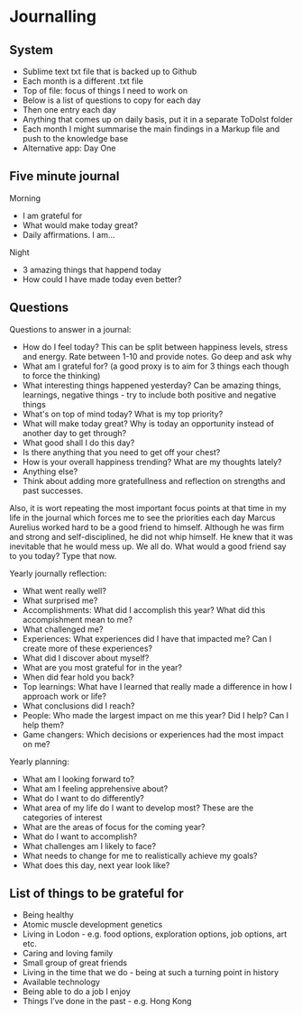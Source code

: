 # Journalling
## System
- Sublime text txt file that is backed up to Github 
- Each month is a different .txt file 
- Top of file: focus of things I need to work on 
- Below is a list of questions to copy for each day 
- Then one entry each day 
- Anything that comes up on daily basis, put it in a separate ToDoIst folder
- Each month I might summarise the main findings in a Markup file and push to the knowledge base
- Alternative app: Day One 

## Five minute journal 
Morning 
- I am grateful for
- What would make today great? 
- Daily affirmations. I am... 

Night
- 3 amazing things that happend today 
- How could I have made today even better?

## Questions
Questions to answer in a journal: 
- How do I feel today? This can be split between happiness levels, stress and energy. Rate between 1-10 and provide notes. Go deep and ask why 
- What am I grateful for? (a good proxy is to aim for 3 things each though to force the thinking)
- What interesting things happened yesterday? Can be amazing things, learnings, negative things - try to include both positive and negative things
- What's on top of mind today? What is my top priority?
- What will make today great? Why is today an opportunity instead of another day to get through?
- What good shall I do this day?
- Is there anything that you need to get off your chest? 
- How is your overall happiness trending? What are my thoughts lately? 
- Anything else? 
- Think about adding more gratefullness and reflection on strengths and past successes. 

Also, it is wort repeating the most important focus points at that time in my life in the journal which forces me to see the priorities each day 
Marcus Aurelius worked hard to be a good friend to himself. Although he was firm and strong and self-disciplined, he did not whip himself. He knew that it was inevitable that he would mess up. We all do. What would a good friend say to you today? Type that now.

Yearly journally reflection: 
- What went really well?
- What surprised me?
- Accomplishments: What did I accomplish this year? What did this accompishment mean to me?
- What challenged me?
- Experiences: What experiences did I have that impacted me? Can I create more of these experiences?
- What did I discover about myself?
- What are you most grateful for in the year?
- When did fear hold you back?
- Top learnings: What have I learned that really made a difference in how I approach work or life? 
- What conclusions did I reach?
- People: Who made the largest impact on me this year? Did I help? Can I help them?
- Game changers: Which decisions or experiences had the most impact on me?

Yearly planning: 
- What am I looking forward to?
- What am I feeling apprehensive about?
- What do I want to do differently?
- What area of my life do I want to develop most? These are the categories of interest
- What are the areas of focus for the coming year?
- What do I want to accomplish?
- What challenges am I likely to face?
- What needs to change for me to realistically achieve my goals?
- What does this day, next year look like? 

## List of things to be grateful for
- Being healthy
- Atomic muscle development genetics 
- Living in Lodon - e.g. food options, exploration options, job options, art etc. 
- Caring and loving family 
- Small group of great friends
- Living in the time that we do - being at such a turning point in history 
- Available technology 
- Being able to do a job I enjoy
- Things I’ve done in the past - e.g. Hong Kong
